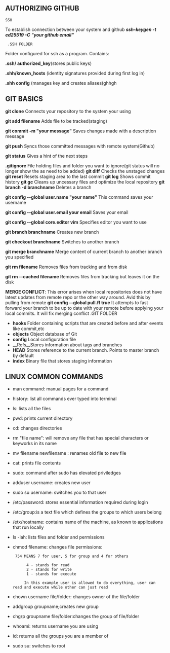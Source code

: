## AUTHORIZING GITHUB
    SSH
To establish connection between your system and github  ***ssh-keygen -t ed25519 -C "your github email"***
     
     .SSH FOLDER
Folder configured for ssh as a program. Contains:

 __.ssh/  authorized_key__(stores public keys)

__.shh/known_hosts__
     (identity signatures provided during first log in)

__.shh config__
    (manages key and creates aliases)ghhgh

## GIT BASICS
__git clone__ Connects your repository to the system your using

__git add filename__ Adds file to be tracked(staging)

__git commit -m "your message"__ Saves changes made with a description message

__git push__ Syncs those committed messages with remote system(Github) 

__git status__ Gives a hint of the next steps

__.gitignore__ File holding files and folder you want to ignore(git status will no longer show the as need to be added)
__git diff__ Checks the unstaged changes
__git reset__ Resets staging area to the last commit
__git log__ Shows commit history
__git gc__ Cleans up uncessary files and optimize the local repository
__git branch -d branchname__ Deletes a branch

__git config --global user.name "your name"__ This command saves your username

__git config --global user.email your email__ Saves your email


__git config --global core.editor vim__ Specifies editor you want to use

__git branch branchname__ Creates new branch

__git checkout branchname__ Switches to another branch

__git merge branchname__ Merge content of current branch to another branch you specified

__git rm filename__ Removes files from tracking and from disk

__git rm --cached filename__ Removes files from tracking but leaves it on the disk

__MERGE CONFLICT__: This error arises when local repositories does not have latest updates from remote repo or the other way around. Avid this by pulling from remote
__git config --global pull.ff true__ It attempts to fast forward your branch to be up to date with your remote before applying your local commits. It will fix merging conflict
       .GIT FOLDER

    
+ __hooks__ Folder containing scripts that are created before and after events like commit,etc
+ __objects__ Object database of Git
+ __config__ Local configuration file
+ __Refs__Stores information about tags and branches
+ __HEAD__ Stores reference to the current branch. Points to master branch by default
+ __index__ Binary file that stores staging information

## LINUX COMMON COMMANDS
* man command: manual pages for a command
* history: list all commands ever typed into terminal
* ls: lists all the files
* pwd: prints current directory
* cd: changes directories
* rm "file name": will remove any file that has special characters or keyworks in its name
* mv filename newfilename : renames old file to new file
* cat: prints file contents
* sudo: command after sudo has elevated priviledges
*  adduser username: creates new user
*  sudo su username: switches you to that user
*  /etc/password: stores essential information required during login
*  /etc/group:is a text file which defines the groups to which users belong
*  /etx/hostname: contains name of the machine, as known to applications that run locally
*  ls -lah: lists files and folder and permissions
*  chmod filename: changes file permissions:
     
        754 MEANS 7 for user, 5 for group and 4 for others
       
             4 - stands for read
             2 - stands for write
             1 - stands for execute
            
            In this example user is allowed to do everything, user can read and execute while other can just read
* chown username file/folder: changes owner of the file/folder
* addgroup groupname;creates new group
* chgrp groupname file/folder:changes the group of file/folder
* whoami: returns username you are using
* id: returns all the groups you are a member of
* sudo su: switches to root
